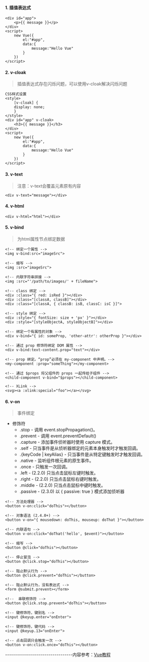 #### 1. 插值表达式
```
<div id="app">
    <p>{{ message }}</p>
</div>
<script>
    new Vue({
        el:"#app",
        data:{
            message:"Hello Vue"
        }
    })
</script>
```

#### 2. v-cloak
 > 插值表达式存在闪烁问题，可以使用v-cloak解决闪烁问题

```
CSS样式设置
<style>
    [v-cloak] {
    display: none;
    }
</style>
<div id="app" v-cloak>
    <h3>{{ message }}</h3>
</div>
<script>
    new Vue({
        el:"#app",
        data:{
            message:"Hello Vue"
        }
    })
</script>
```

#### 3. v-text
> 注意：v-text会覆盖元素原有内容

```
<div v-text="message"></div>
```

#### 4. v-html
```
<div v-html="html"></div>
```

#### 5. v-bind
> 为html属性节点绑定数据

```
<!-- 绑定一个属性 -->
<img v-bind:src="imageSrc">

<!-- 缩写 -->
<img :src="imageSrc">

<!-- 内联字符串拼接 -->
<img :src="'/path/to/images/' + fileName">

<!-- class 绑定 -->
<div :class="{ red: isRed }"></div>
<div :class="[classA, classB]"></div>
<div :class="[classA, { classB: isB, classC: isC }]">

<!-- style 绑定 -->
<div :style="{ fontSize: size + 'px' }"></div>
<div :style="[styleObjectA, styleObjectB]"></div>

<!-- 绑定一个有属性的对象 -->
<div v-bind="{ id: someProp, 'other-attr': otherProp }"></div>

<!-- 通过 prop 修饰符绑定 DOM 属性 -->
<div v-bind:text-content.prop="text"></div>

<!-- prop 绑定。“prop”必须在 my-component 中声明。-->
<my-component :prop="someThing"></my-component>

<!-- 通过 $props 将父组件的 props 一起传给子组件 -->
<child-component v-bind="$props"></child-component>

<!-- XLink -->
<svg><a :xlink:special="foo"></a></svg>
```

#### 6. v-on
> 事件绑定

+ 修饰符
    - .stop - 调用 event.stopPropagation()。
    - .prevent - 调用 event.preventDefault()
    - .capture - 添加事件侦听器时使用 capture 模式。
    - .self - 只当事件是从侦听器绑定的元素本身触发时才触发回调。
    - .{keyCode | keyAlias} - 只当事件是从特定键触发时才触发回调。
    - .native - 监听组件根元素的原生事件。
    - .once - 只触发一次回调。
    - .left - (2.2.0) 只当点击鼠标左键时触发。
    - .right - (2.2.0) 只当点击鼠标右键时触发。
    - .middle - (2.2.0) 只当点击鼠标中键时触发。
    - .passive - (2.3.0) 以 { passive: true } 模式添加侦听器

```
<!-- 方法处理器 -->
<button v-on:click="doThis"></button>

<!-- 对象语法 (2.4.0+) -->
<button v-on="{ mousedown: doThis, mouseup: doThat }"></button>

<!-- 内联语句 -->
<button v-on:click="doThat('hello', $event)"></button>

<!-- 缩写 -->
<button @click="doThis"></button>

<!-- 停止冒泡 -->
<button @click.stop="doThis"></button>

<!-- 阻止默认行为 -->
<button @click.prevent="doThis"></button>

<!-- 阻止默认行为，没有表达式 -->
<form @submit.prevent></form>

<!--  串联修饰符 -->
<button @click.stop.prevent="doThis"></button>

<!-- 键修饰符，键别名 -->
<input @keyup.enter="onEnter">

<!-- 键修饰符，键代码 -->
<input @keyup.13="onEnter">

<!-- 点击回调只会触发一次 -->
<button v-on:click.once="doThis"></button>
```

----------------------------------内容参考：[Vue教程](https://cn.vuejs.org/v2/guide/)